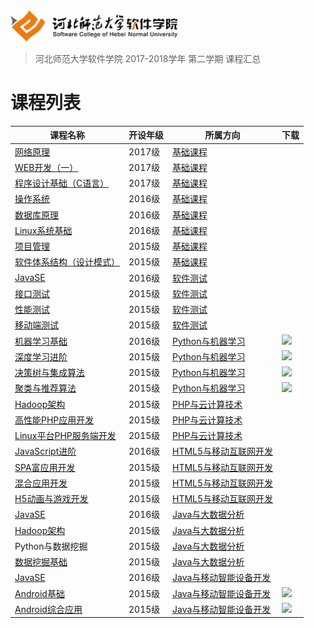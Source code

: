 <img src="./image/logo.png" height="50" /> 

> 河北师范大学软件学院 2017-2018学年 第二学期 课程汇总

# 课程列表

|课程名称|开设年级|所属方向|下载|
|-------|-------|-------|-------|
|[网络原理](https://github.com/edu2act/course-NetWork/)|2017级|[基础课程](./courses/基础课程)||
|[WEB开发（一）](https://github.com/edu2act/course-web1/)|2017级|[基础课程](./courses/基础课程)||
|[程序设计基础（C语言）](https://github.com/edu2act/course-C/)|2017级|[基础课程](./courses/基础课程)||
|[操作系统](https://github.com/edu2act/course-OS/)|2016级|[基础课程](./courses/基础课程)||
|[数据库原理](https://github.com/edu2act/course-DataBase/)|2016级|[基础课程](./courses/基础课程)||
|[Linux系统基础](https://github.com/edu2act/course-linux-system)|2016级|[基础课程](./courses/基础课程)||
|[项目管理](https://github.com/edu2act/course-IT-Project-Management/)|2015级|[基础课程](./courses/基础课程)||
|[软件体系结构（设计模式）](https://github.com/edu2act/course-Software-architecture)|2015级|[基础课程](./courses/基础课程)||
|[JavaSE](https://github.com/edu2act/course-JavaSE-Android/)|2016级|[软件测试](./courses/软件测试)||
|[接口测试](https://github.com/edu2act/course-interface-testing)|2015级|[软件测试](./courses/软件测试)||
|[性能测试](https://github.com/edu2act/course-Load-Testing/)|2015级|[软件测试](./courses/软件测试)||
|[移动端测试](https://github.com/edu2act/course-APP-Testing/)|2015级|[软件测试](./courses/软件测试)||
|[机器学习基础](https://github.com/edu2act/course-machine-learning-foundation/tree/2017-2018-2st)|2016级|[Python与机器学习](./courses/Python与机器学习)|[![](https://img.shields.io/badge/term-2017--2018--2st-blue.svg)](https://github.com/edu2act/course-machine-learning-foundation/releases/tag/2017-2018-2st)|
|[深度学习进阶](https://github.com/edu2act/course-deep-learning-advanced/tree/2017-2018-2st)|2015级|[Python与机器学习](./courses/Python与机器学习)|[![](https://img.shields.io/badge/term-2017--2018--2st-blue.svg)](https://github.com/edu2act/course-deep-learning-advanced/releases/tag/2017-2018-2st)|
|[决策树与集成算法](https://github.com/edu2act/course-decision-tree/tree/2017-2018-2st)|2015级|[Python与机器学习](./courses/Python与机器学习)|[![](https://img.shields.io/badge/term-2017--2018--2st-blue.svg)](https://github.com/edu2act/course-decision-tree/releases/tag/2017-2018-2st)|
|[聚类与推荐算法](https://github.com/edu2act/course-RecSys/tree/2017-2018-2st)|2015级|[Python与机器学习](./courses/Python与机器学习)|[![](https://img.shields.io/badge/term-2017--2018--2st-blue.svg)](https://github.com/edu2act/course-RecSys/releases/tag/2017-2018-2st)|
|[Hadoop架构](https://github.com/edu2act/course-Hadoop)|2015级|[PHP与云计算技术](./courses/PHP与云计算技术)||
|[高性能PHP应用开发](https://github.com/edu2act/course-php-hign-performance/)|2015级|[PHP与云计算技术](./courses/PHP与云计算技术)||
|[Linux平台PHP服务端开发](https://github.com/edu2act/course-php-serverside-development-on-linux)|2015级|[PHP与云计算技术](./courses/PHP与云计算技术)||
|[JavaScript进阶](https://github.com/edu2act/course-javascript-advanced)|2016级|[HTML5与移动互联网开发](./courses/HTML5与移动互联网开发)||
|[SPA富应用开发](https://github.com/edu2act/course-spa)|2015级|[HTML5与移动互联网开发](./courses/HTML5与移动互联网开发)||
|[混合应用开发](https://github.com/edu2act/course-hybrid-app-development)|2015级|[HTML5与移动互联网开发](./courses/HTML5与移动互联网开发)||
|[H5动画与游戏开发](https://github.com/edu2act/course-H5-Animation-and-Game-Development)|2015级|[HTML5与移动互联网开发](./courses/HTML5与移动互联网开发)||
|[JavaSE](https://github.com/edu2act/course-javase-bigdata)|2016级|[Java与大数据分析](./courses/Java与大数据分析)||
|[Hadoop架构](https://github.com/edu2act/course-Hadoop)|2015级|[Java与大数据分析](./courses/Java与大数据分析)||
|Python与数据挖掘|2015级|[Java与大数据分析](./courses/Java与大数据分析)||
|[数据挖掘基础](https://github.com/edu2act/course-Fundamentals-of-data-mining)|2015级|[Java与大数据分析](./courses/Java与大数据分析)||
|[JavaSE](https://github.com/edu2act/course-JavaSE-Android/)|2016级|[Java与移动智能设备开发](./courses/Java与移动智能设备开发)||
|[Android基础](https://github.com/edu2act/course-android/tree/2017-2018-2st)|2015级|[Java与移动智能设备开发](./courses/Java与移动智能设备开发)|[![](https://img.shields.io/badge/term-2017--2018--2st-blue.svg)](https://github.com/edu2act/course-android/releases/tag/2017-2018-2st)|
|[Android综合应用](https://github.com/edu2act/course-Android-Integrated-Application/tree/2017-2018-2st)|2015级|[Java与移动智能设备开发](./courses/Java与移动智能设备开发)|[![](https://img.shields.io/badge/term-2017--2018--2st-blue.svg)](https://github.com/edu2act/course-Android-Integrated-Application/releases/tag/2017-2018-2st)|

